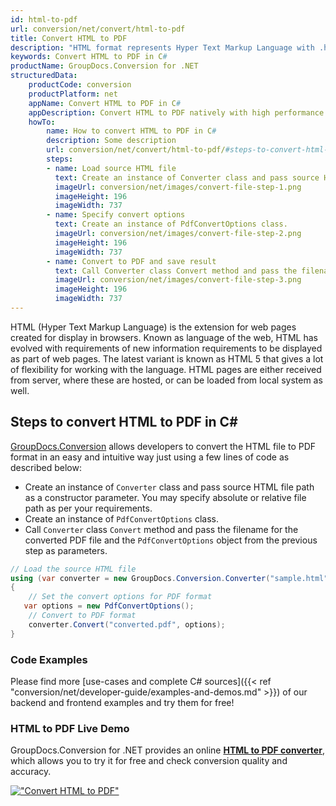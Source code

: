 ```yaml
---
id: html-to-pdf
url: conversion/net/convert/html-to-pdf
title: Convert HTML to PDF
description: "HTML format represents Hyper Text Markup Language with .html extension. Learn how to convert HTML to PDF file programmatically in C# language using GroupDocs.Conversion for .NET library."
keywords: Convert HTML to PDF in C#
productName: GroupDocs.Conversion for .NET
structuredData:
    productCode: conversion
    productPlatform: net
    appName: Convert HTML to PDF in C#
    appDescription: Convert HTML to PDF natively with high performance using C# language and server side GroupDocs.Conversion for .NET APIs, without the use of any software like Microsoft or Open Office.
    howTo:
        name: How to convert HTML to PDF in C# 
        description: Some description
        url: conversion/net/convert/html-to-pdf/#steps-to-convert-html-to-pdf-in-c
        steps:
        - name: Load source HTML file 
          text: Create an instance of Converter class and pass source HTML file path as a constructor parameter. You may specify absolute or relative file path as per your requirements. 
          imageUrl: conversion/net/images/convert-file-step-1.png
          imageHeight: 196
          imageWidth: 737
        - name: Specify convert options 
          text: Create an instance of PdfConvertOptions class.
          imageUrl: conversion/net/images/convert-file-step-2.png
          imageHeight: 196
          imageWidth: 737
        - name: Convert to PDF and save result 
          text: Call Converter class Convert method and pass the filename for the converted HTML file and the PdfConvertOptions object from the previous step as parameters.
          imageUrl: conversion/net/images/convert-file-step-3.png
          imageHeight: 196
          imageWidth: 737
---
```


HTML (Hyper Text Markup Language) is the extension for web pages created for display in browsers. Known as language of the web, HTML has evolved with requirements of new information requirements to be displayed as part of web pages. The latest variant is known as HTML 5 that gives a lot of flexibility for working with the language. HTML pages are either received from server, where these are hosted, or can be loaded from local system as well.

## Steps to convert HTML to PDF in C#

[GroupDocs.Conversion](https://products.groupdocs.com/conversion/net) allows developers to convert the HTML file to PDF format in an easy and intuitive way just using a few lines of code as described below:

* Create an instance of `Converter` class and pass source HTML file path as a constructor parameter. You may specify absolute or relative file path as per your requirements. 
* Create an instance of `PdfConvertOptions` class.
* Call `Converter` class `Convert` method and pass the filename for the converted PDF file and the `PdfConvertOptions` object from the previous step as parameters.

```csharp
// Load the source HTML file
using (var converter = new GroupDocs.Conversion.Converter("sample.html"))
{
    // Set the convert options for PDF format
   var options = new PdfConvertOptions();
    // Convert to PDF format
    converter.Convert("converted.pdf", options);
}
```

### Code Examples

Please find more [use-cases and complete C# sources]({{< ref "conversion/net/developer-guide/examples-and-demos.md" >}}) of our backend and frontend examples and try them for free!

### HTML to PDF Live Demo

GroupDocs.Conversion for .NET provides an online [**HTML to PDF converter**](https://products.groupdocs.app/conversion/html-to-pdf), which allows you to try it for free and check conversion quality and accuracy.

[!["Convert HTML to PDF"](conversion/net/images/convert-to-pdf/convert-html-to-pdf.png)](https://products.groupdocs.app/conversion/html-to-pdf)